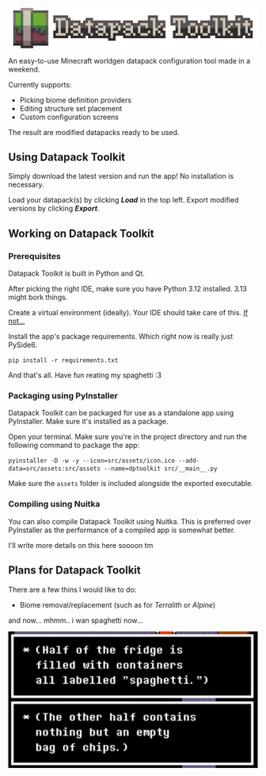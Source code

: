 ![Datapack Toolkit logo](https://raw.githubusercontent.com/everloste/DatapackToolkit/refs/heads/main/assets/title-export.png)

An easy-to-use Minecraft worldgen datapack configuration tool made in a weekend.

Currently supports:
- Picking biome definition providers
- Editing structure set placement
- Custom configuration screens

The result are modified datapacks ready to be used.

## Using Datapack Toolkit
Simply download the latest version and run the app!
No installation is necessary.

Load your datapack(s) by clicking ***Load*** in the top left.
Export modified versions by clicking ***Export***.

## Working on Datapack Toolkit

### Prerequisites 
Datapack Toolkit is built in Python and Qt.

After picking the right IDE, make sure you have Python 3.12 installed. 3.13 might bork things.

Create a virtual environment (ideally). Your IDE should take care of this. [If not...](https://doc.qt.io/qtforpython-6/gettingstarted.html#installation)

Install the app's package requirements. Which right now is really just PySide6.

    pip install -r requirements.txt

And that's all. Have fun reating my spaghetti :3

### Packaging using PyInstaller

Datapack Toolkit can be packaged for use as a standalone app using PyInstaller. Make sure it's installed as a package.

Open your terminal. Make sure you're in the project directory and run the following command to package the app:

    pyinstaller -D -w -y --icon=src/assets/icon.ico --add-data=src/assets:src/assets --name=dptoolkit src/__main__.py

Make sure the `assets` folder is included alongside the exported executable.

### Compiling using Nuitka

You can also compile Datapack Toolkit using Nuitka. This is preferred over PyInstaller as the performance of a compiled app is somewhat better.

I'll write more details on this here soooon tm

## Plans for Datapack Toolkit

There are a few thins I would like to do:
- Biome removal/replacement (such as for _Terralith_ or _Alpine_)

and now... mhmm.. i wan spaghetti now...

![](https://raw.githubusercontent.com/everloste/DatapackToolkit/refs/heads/main/code.png)
